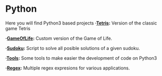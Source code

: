 # Python
Here you will find Python3 based projects
**·[Tetris](https://github.com/Jkutkut/PY-Tetris):** Version of the classic game Tetris

**·[GameOfLife](https://github.com/Jkutkut/PY-GameOfLife):** Custom version of the Game of Life.

**·[Sudoku](https://github.com/Jkutkut/PY-Sudoku):** Script to solve all posible solutions of a given sudoku.

**·[Tools](https://github.com/Jkutkut/PY-Tools):** Some tools to make easier the development of code on Python3

**·[Regex](https://github.com/Jkutkut/Regex):** Multiple regex expresions for various applications.

